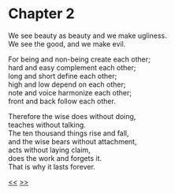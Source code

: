 # Chapter 2

We see beauty as beauty and we make ugliness.  
We see the good, and we make evil.

For being and non-being create each other;  
hard and easy complement each other;  
long and short define each other;  
high and low depend on each other;  
note and voice harmonize each other;  
front and back follow each other.

Therefore the wise does without doing,  
teaches without talking.  
The ten thousand things rise and fall,  
and the wise bears without attachment,  
acts without laying claim,  
does the work and forgets it.  
That is why it lasts forever.

[<<](01.md) [>>](03.md)
